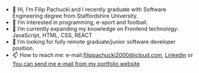 - 👋 Hi, I’m Filip Pachucki and I recently graduate with Software Engineering degree from Staffordshire University. 
- 👀 I’m interested in programming, e-sport and football. 
- 🌱 I’m currently expanding my knowledge on Frontend technology: JavaScript, HTML, CSS, REACT
- 💞️ I’m looking for fully remote graduate/junior software developer position.
- 📫 How to reach me: e-mail:filippachucki2000@icloud.com, <a href="https://www.linkedin.com/in/filip-pachucki-97a4101b5/">Linkedin</a> or <a href="https://portfolio-website-f4cab.web.app">You can send me e-mail from my portfolio website</a> 

<!---
filippachucki/filippachucki is a ✨ special ✨ repository because its `README.md` (this file) appears on your GitHub profile.
You can click the Preview link to take a look at your changes.
--->
